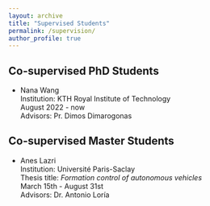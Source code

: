 ```yaml
---
layout: archive
title: "Supervised Students"
permalink: /supervision/
author_profile: true
---
```


## Co-supervised PhD Students

* Nana Wang\
 Institution: KTH Royal Institute of Technology\
 August 2022 - now\
 Advisors: Pr. Dimos Dimarogonas

## Co-supervised Master Students

* Anes Lazri\
 Institution: Université Paris-Saclay\
 Thesis title: *Formation control of autonomous vehicles*\
 March 15th - August 31st\
 Advisors: Dr. Antonio Loría
